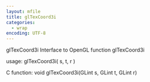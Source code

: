 ```yaml
---
layout: mfile
title: glTexCoord3i
categories:
  - wrap
encoding: UTF-8
---
```


glTexCoord3i  Interface to OpenGL function glTexCoord3i

usage:  glTexCoord3i( s, t, r )

C function:  void glTexCoord3i(GLint s, GLint t, GLint r)